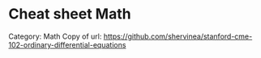 # Cheat sheet Math

Category: Math
Copy of url: https://github.com/shervinea/stanford-cme-102-ordinary-differential-equations